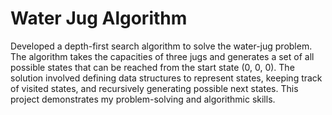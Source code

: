 # Water Jug Algorithm
 
Developed a depth-first search algorithm to solve the water-jug problem. The algorithm takes the capacities of three jugs and generates a set of all possible states that can be reached from the start state (0, 0, 0). The solution involved defining data structures to represent states, keeping track of visited states, and recursively generating possible next states. This project demonstrates my problem-solving and algorithmic skills.
